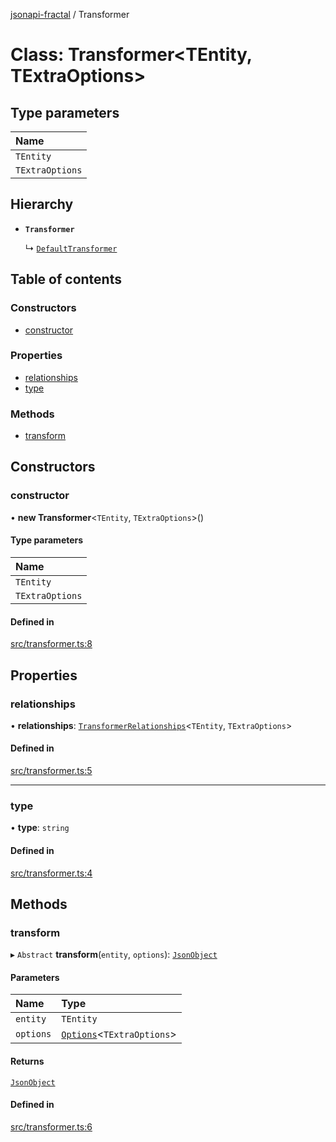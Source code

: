 [jsonapi-fractal](../README.md) / Transformer

# Class: Transformer<TEntity, TExtraOptions\>

## Type parameters

| Name            |
| :-------------- |
| `TEntity`       |
| `TExtraOptions` |

## Hierarchy

- **`Transformer`**

  ↳ [`DefaultTransformer`](DefaultTransformer.md)

## Table of contents

### Constructors

- [constructor](Transformer.md#constructor)

### Properties

- [relationships](Transformer.md#relationships)
- [type](Transformer.md#type)

### Methods

- [transform](Transformer.md#transform)

## Constructors

### constructor

• **new Transformer**<`TEntity`, `TExtraOptions`\>()

#### Type parameters

| Name            |
| :-------------- |
| `TEntity`       |
| `TExtraOptions` |

#### Defined in

[src/transformer.ts:8](https://github.com/andersondanilo/jsonapi-fractal/blob/dec09c6/src/transformer.ts#L8)

## Properties

### relationships

• **relationships**: [`TransformerRelationships`](../README.md#transformerrelationships)<`TEntity`, `TExtraOptions`\>

#### Defined in

[src/transformer.ts:5](https://github.com/andersondanilo/jsonapi-fractal/blob/dec09c6/src/transformer.ts#L5)

---

### type

• **type**: `string`

#### Defined in

[src/transformer.ts:4](https://github.com/andersondanilo/jsonapi-fractal/blob/dec09c6/src/transformer.ts#L4)

## Methods

### transform

▸ `Abstract` **transform**(`entity`, `options`): [`JsonObject`](../README.md#jsonobject)

#### Parameters

| Name      | Type                                                |
| :-------- | :-------------------------------------------------- |
| `entity`  | `TEntity`                                           |
| `options` | [`Options`](../README.md#options)<`TExtraOptions`\> |

#### Returns

[`JsonObject`](../README.md#jsonobject)

#### Defined in

[src/transformer.ts:6](https://github.com/andersondanilo/jsonapi-fractal/blob/dec09c6/src/transformer.ts#L6)
